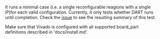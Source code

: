 
It runs a minimal case (i.e. a single reconfigurable reagions with a single IP)for each valid configuration. Currently, it only tests whether DART runs until completion. Check the [issue](https://github.com/fred-framework/dart/issues/13) to see the resulting summary of this test.

Make sure that Vivado is configured with all supported board_part definitions described in 'docs/install.md'.


